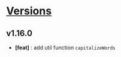 # [Versions](https://github.com/Tracktor/react-utils/releases)

## v1.16.0
- **[feat]** : add util function `capitalizeWords`

